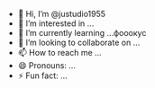 - 👋 Hi, I’m @justudio1955
- 👀 I’m interested in ...
- 🌱 I’m currently learning ...фооокус
- 💞️ I’m looking to collaborate on ...
- 📫 How to reach me ...
- 😄 Pronouns: ...
- ⚡ Fun fact: ...

<!---
justudio1955/justudio1955 is a ✨ special ✨ repository because its `README.md` (this file) appears on your GitHub profile.
You can click the Preview link to take a look at your changes.
--->
